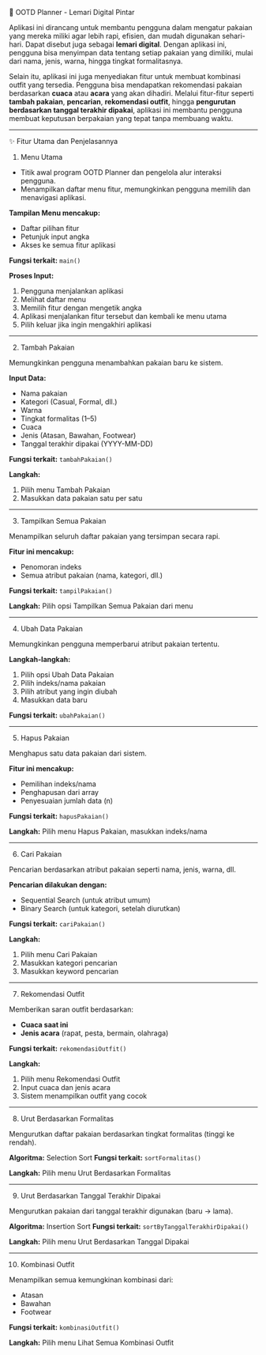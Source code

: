 👗 OOTD Planner - Lemari Digital Pintar

Aplikasi ini dirancang untuk membantu pengguna dalam mengatur pakaian yang mereka miliki agar lebih rapi, efisien, dan mudah digunakan sehari-hari. Dapat disebut juga sebagai **lemari digital**. Dengan aplikasi ini, pengguna bisa menyimpan data tentang setiap pakaian yang dimiliki, mulai dari nama, jenis, warna, hingga tingkat formalitasnya.

Selain itu, aplikasi ini juga menyediakan fitur untuk membuat kombinasi outfit yang tersedia. Pengguna bisa mendapatkan rekomendasi pakaian berdasarkan **cuaca** atau **acara** yang akan dihadiri. Melalui fitur-fitur seperti **tambah pakaian**, **pencarian**, **rekomendasi outfit**, hingga **pengurutan berdasarkan tanggal terakhir dipakai**, aplikasi ini membantu pengguna membuat keputusan berpakaian yang tepat tanpa membuang waktu.

---

✨ Fitur Utama dan Penjelasannya

1. Menu Utama

* Titik awal program OOTD Planner dan pengelola alur interaksi pengguna.
* Menampilkan daftar menu fitur, memungkinkan pengguna memilih dan menavigasi aplikasi.

**Tampilan Menu mencakup:**

* Daftar pilihan fitur
* Petunjuk input angka
* Akses ke semua fitur aplikasi

**Fungsi terkait:** `main()`

**Proses Input:**

1. Pengguna menjalankan aplikasi
2. Melihat daftar menu
3. Memilih fitur dengan mengetik angka
4. Aplikasi menjalankan fitur tersebut dan kembali ke menu utama
5. Pilih keluar jika ingin mengakhiri aplikasi

---

2. Tambah Pakaian

Memungkinkan pengguna menambahkan pakaian baru ke sistem.

**Input Data:**

* Nama pakaian
* Kategori (Casual, Formal, dll.)
* Warna
* Tingkat formalitas (1–5)
* Cuaca
* Jenis (Atasan, Bawahan, Footwear)
* Tanggal terakhir dipakai (YYYY-MM-DD)

**Fungsi terkait:** `tambahPakaian()`

**Langkah:**

1. Pilih menu Tambah Pakaian
2. Masukkan data pakaian satu per satu

---

3. Tampilkan Semua Pakaian

Menampilkan seluruh daftar pakaian yang tersimpan secara rapi.

**Fitur ini mencakup:**

* Penomoran indeks
* Semua atribut pakaian (nama, kategori, dll.)

**Fungsi terkait:** `tampilPakaian()`

**Langkah:** Pilih opsi Tampilkan Semua Pakaian dari menu

---

4. Ubah Data Pakaian

Memungkinkan pengguna memperbarui atribut pakaian tertentu.

**Langkah-langkah:**

1. Pilih opsi Ubah Data Pakaian
2. Pilih indeks/nama pakaian
3. Pilih atribut yang ingin diubah
4. Masukkan data baru

**Fungsi terkait:** `ubahPakaian()`

---

5. Hapus Pakaian

Menghapus satu data pakaian dari sistem.

**Fitur ini mencakup:**

* Pemilihan indeks/nama
* Penghapusan dari array
* Penyesuaian jumlah data (n)

**Fungsi terkait:** `hapusPakaian()`

**Langkah:** Pilih menu Hapus Pakaian, masukkan indeks/nama

---

6. Cari Pakaian

Pencarian berdasarkan atribut pakaian seperti nama, jenis, warna, dll.

**Pencarian dilakukan dengan:**

* Sequential Search (untuk atribut umum)
* Binary Search (untuk kategori, setelah diurutkan)

**Fungsi terkait:** `cariPakaian()`

**Langkah:**

1. Pilih menu Cari Pakaian
2. Masukkan kategori pencarian
3. Masukkan keyword pencarian

---

7. Rekomendasi Outfit

Memberikan saran outfit berdasarkan:

* **Cuaca saat ini**
* **Jenis acara** (rapat, pesta, bermain, olahraga)

**Fungsi terkait:** `rekomendasiOutfit()`

**Langkah:**

1. Pilih menu Rekomendasi Outfit
2. Input cuaca dan jenis acara
3. Sistem menampilkan outfit yang cocok

---

8. Urut Berdasarkan Formalitas

Mengurutkan daftar pakaian berdasarkan tingkat formalitas (tinggi ke rendah).

**Algoritma:** Selection Sort
**Fungsi terkait:** `sortFormalitas()`

**Langkah:** Pilih menu Urut Berdasarkan Formalitas

---

9. Urut Berdasarkan Tanggal Terakhir Dipakai

Mengurutkan pakaian dari tanggal terakhir digunakan (baru → lama).

**Algoritma:** Insertion Sort
**Fungsi terkait:** `sortByTanggalTerakhirDipakai()`

**Langkah:** Pilih menu Urut Berdasarkan Tanggal Dipakai

---

10. Kombinasi Outfit

Menampilkan semua kemungkinan kombinasi dari:

* Atasan
* Bawahan
* Footwear

**Fungsi terkait:** `kombinasiOutfit()`

**Langkah:** Pilih menu Lihat Semua Kombinasi Outfit

